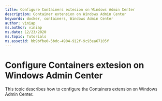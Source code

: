 ```yaml
---
title: Configure Containers extesion on Windows Admin Center
description: Container extension on Windows Admin Center
keywords: docker, containers, Windows Admin Center
author: viniap
ms.author: viniap
ms.date: 12/23/2020
ms.topic: Tutorials
ms.assetid: bb9bfbe0-5bdc-4984-912f-9c93ea67105f
---
```

# Configure Containers extesion on Windows Admin Center

This topic describes how to configure the Containers extension on Windows Admin Center.
